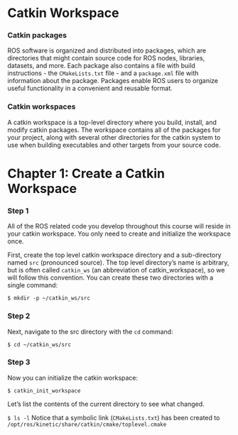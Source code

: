 # Catkin Workspace

### Catkin packages
ROS software is organized and distributed into packages, which are directories that might contain source code for ROS nodes, libraries, datasets, and more. Each package also contains a file with build instructions - the `CMakeLists.txt` file - and a `package.xml` file with information about the package. Packages enable ROS users to organize useful functionality in a convenient and reusable format.

### Catkin workspaces
A catkin workspace is a top-level directory where you build, install, and modify catkin packages. The workspace contains all of the packages for your project, along with several other directories for the catkin system to use when building executables and other targets from your source code.

# Chapter 1: Create a Catkin Workspace

### Step 1
All of the ROS related code you develop throughout this course will reside in your catkin workspace. You only need to create and initialize the workspace once.

First, create the top level catkin workspace directory and a sub-directory named `src` (pronounced source). The top level directory’s name is arbitrary, but is often called `catkin_ws` (an abbreviation of catkin_workspace), so we will follow this convention. You can create these two directories with a single command:

`$ mkdir -p ~/catkin_ws/src`

### Step 2

Next, navigate to the src directory with the `cd` command:

`$ cd ~/catkin_ws/src`

### Step 3

Now you can initialize the catkin workspace:

`$ catkin_init_workspace`

Let’s list the contents of the current directory to see what changed.

`$ ls -l`
Notice that a symbolic link (`CMakeLists.txt`) has been created to `/opt/ros/kinetic/share/catkin/cmake/toplevel.cmake`
